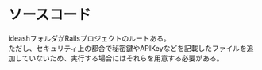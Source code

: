 # ソースコード
ideashフォルダがRailsプロジェクトのルートある。  
ただし、セキュリティ上の都合で秘密鍵やAPIKeyなどを記載したファイルを追加していないため、実行する場合にはそれらを用意する必要がある。  
